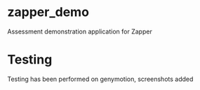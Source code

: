 # zapper_demo
Assessment demonstration application for Zapper

# Testing
Testing has been performed on genymotion, screenshots added
